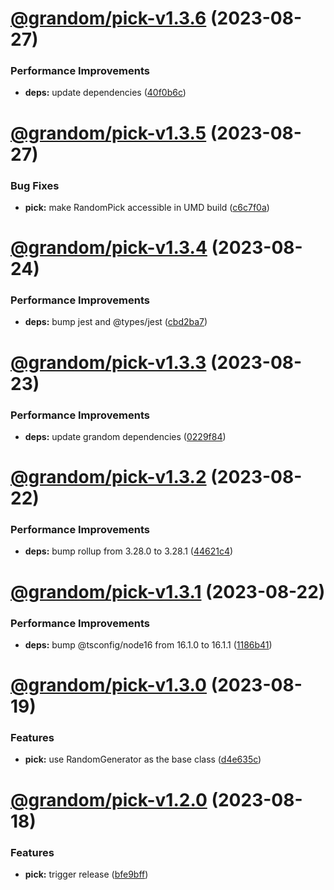 # [@grandom/pick-v1.3.6](https://github.com/grandom-library/grandom-js/compare/@grandom/pick-v1.3.5...@grandom/pick-v1.3.6) (2023-08-27)


### Performance Improvements

* **deps:** update dependencies ([40f0b6c](https://github.com/grandom-library/grandom-js/commit/40f0b6c138a5c2741b11190ef2d79c6960d395f4))

# [@grandom/pick-v1.3.5](https://github.com/grandom-library/grandom-js/compare/@grandom/pick-v1.3.4...@grandom/pick-v1.3.5) (2023-08-27)


### Bug Fixes

* **pick:** make RandomPick accessible in UMD build ([c6c7f0a](https://github.com/grandom-library/grandom-js/commit/c6c7f0ac07a8355c51b082fc919246bdf0c89146))

# [@grandom/pick-v1.3.4](https://github.com/grandom-library/grandom-js/compare/@grandom/pick-v1.3.3...@grandom/pick-v1.3.4) (2023-08-24)


### Performance Improvements

* **deps:** bump jest and @types/jest ([cbd2ba7](https://github.com/grandom-library/grandom-js/commit/cbd2ba75068f3f485b735e4fbc4bb9cd6fd3b098))

# [@grandom/pick-v1.3.3](https://github.com/grandom-library/grandom-js/compare/@grandom/pick-v1.3.2...@grandom/pick-v1.3.3) (2023-08-23)


### Performance Improvements

* **deps:** update grandom dependencies ([0229f84](https://github.com/grandom-library/grandom-js/commit/0229f84ff7cf0a7d05b77f33767c108e4b1b4d4f))

# [@grandom/pick-v1.3.2](https://github.com/grandom-library/grandom-js/compare/@grandom/pick-v1.3.1...@grandom/pick-v1.3.2) (2023-08-22)


### Performance Improvements

* **deps:** bump rollup from 3.28.0 to 3.28.1 ([44621c4](https://github.com/grandom-library/grandom-js/commit/44621c4c01d07beeffe44dcfb7984b4c0ff0599c))

# [@grandom/pick-v1.3.1](https://github.com/grandom-library/grandom-js/compare/@grandom/pick-v1.3.0...@grandom/pick-v1.3.1) (2023-08-22)


### Performance Improvements

* **deps:** bump @tsconfig/node16 from 16.1.0 to 16.1.1 ([1186b41](https://github.com/grandom-library/grandom-js/commit/1186b418ac99f5333eb25f5b50164b2c863061bc))

# [@grandom/pick-v1.3.0](https://github.com/grandom-library/grandom-js/compare/@grandom/pick-v1.2.0...@grandom/pick-v1.3.0) (2023-08-19)


### Features

* **pick:** use RandomGenerator as the base class ([d4e635c](https://github.com/grandom-library/grandom-js/commit/d4e635c78e355f77ee5f0134c4a0e59995214b69))

# [@grandom/pick-v1.2.0](https://github.com/grandom-library/grandom-js/compare/@grandom/pick-v1.1.0...@grandom/pick-v1.2.0) (2023-08-18)


### Features

* **pick:** trigger release ([bfe9bff](https://github.com/grandom-library/grandom-js/commit/bfe9bffb42eb5e1a13c839c615439410ae1dfaef))
